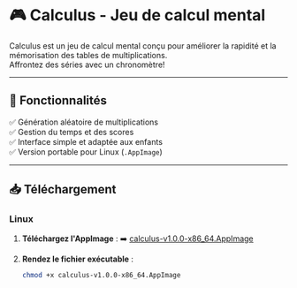 # 🎮 Calculus - Jeu de calcul mental

Calculus est un jeu de calcul mental conçu pour améliorer la rapidité et la mémorisation des tables de multiplications.  
Affrontez des séries avec un chronomètre!

---

## 🚀 Fonctionnalités
✅ Génération aléatoire de multiplications  
✅ Gestion du temps et des scores  
✅ Interface simple et adaptée aux enfants  
✅ Version portable pour Linux (`.AppImage`)

---

## 📥 Téléchargement
### **Linux**
1. **Téléchargez l'AppImage** :
   ➡️ [calculus-v1.0.0-x86_64.AppImage](https://github.com/TonPseudo/MonProjet/releases)

2. **Rendez le fichier exécutable** :
   ```bash
   chmod +x calculus-v1.0.0-x86_64.AppImage
